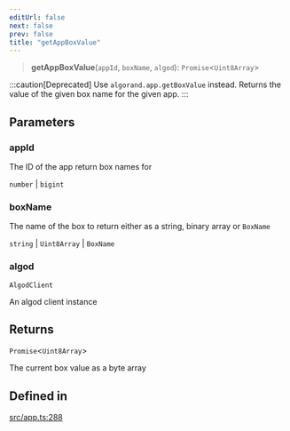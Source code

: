 ```yaml
---
editUrl: false
next: false
prev: false
title: "getAppBoxValue"
---
```


> **getAppBoxValue**(`appId`, `boxName`, `algod`): `Promise`\<`Uint8Array`\>

:::caution[Deprecated]
Use `algorand.app.getBoxValue` instead.
Returns the value of the given box name for the given app.
:::

## Parameters

### appId

The ID of the app return box names for

`number` | `bigint`

### boxName

The name of the box to return either as a string, binary array or `BoxName`

`string` | `Uint8Array` | `BoxName`

### algod

`AlgodClient`

An algod client instance

## Returns

`Promise`\<`Uint8Array`\>

The current box value as a byte array

## Defined in

[src/app.ts:288](https://github.com/algorandfoundation/algokit-utils-ts/blob/e57e96ab17213653e656688e8d7251c0107554cf/src/app.ts#L288)

